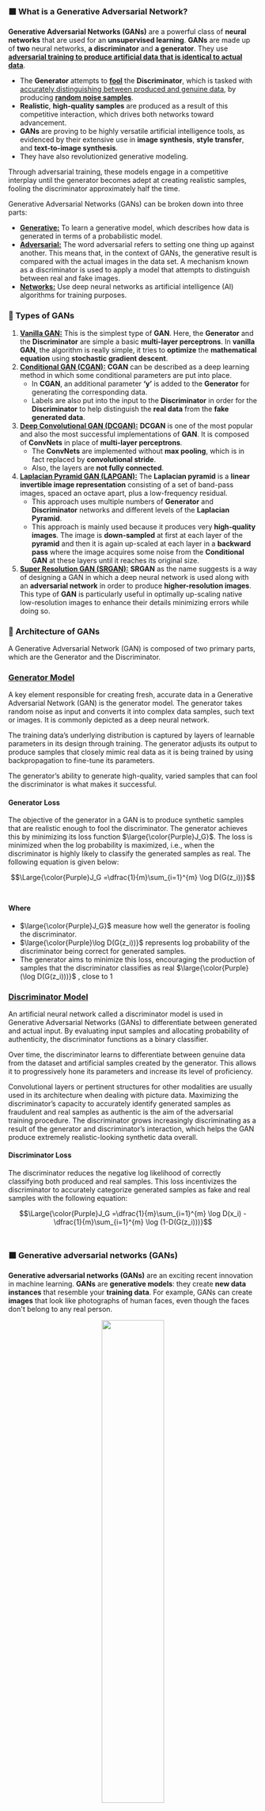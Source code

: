 ### ⬛ What is a Generative Adversarial Network?
**Generative Adversarial Networks (GANs)** are a powerful class of **neural networks** that are used for an **unsupervised learning**. **GANs** are made up of **two** neural networks, **a discriminator** and **a generator**. They use <ins><b>adversarial training to produce artificial data that is identical to actual data</ins></b>.

* The **Generator** attempts to <ins><b>fool</ins></b> the **Discriminator**, which is tasked with <ins>accurately distinguishing between produced and genuine data</ins>, by producing <ins><b>random noise samples</ins></b>.
* **Realistic**, **high-quality samples** are produced as a result of this competitive interaction, which drives both networks toward advancement.
* **GANs** are proving to be highly versatile artificial intelligence tools, as evidenced by their extensive use in **image synthesis**, **style transfer**, and **text-to-image synthesis**.
* They have also revolutionized generative modeling.

Through adversarial training, these models engage in a competitive interplay until the generator becomes adept at creating realistic samples, fooling the discriminator approximately half the time.

Generative Adversarial Networks (GANs) can be broken down into three parts:
* <ins><b>Generative:</ins></b> To learn a generative model, which describes how data is generated in terms of a probabilistic model.
* <ins><b>Adversarial:</ins></b> The word adversarial refers to setting one thing up against another. This means that, in the context of GANs, the generative result is compared with the actual images in the data set. A mechanism known as a discriminator is used to apply a model that attempts to distinguish between real and fake images.
* <ins><b>Networks:</ins></b> Use deep neural networks as artificial intelligence (AI) algorithms for training purposes.


### 🔲 Types of GANs
1. <ins><b>Vanilla GAN:</ins></b> This is the simplest type of **GAN**. Here, the **Generator** and the **Discriminator** are simple a basic **multi-layer perceptrons**. In **vanilla GAN**, the algorithm is really simple, it tries to **optimize** the **mathematical equation** using **stochastic gradient descent**.
2. <ins><b>Conditional GAN (CGAN):</ins></b> **CGAN** can be described as a deep learning method in which some conditional parameters are put into place.
    * In **CGAN**, an additional parameter **‘y’** is added to the **Generator** for generating the corresponding data.
    * Labels are also put into the input to the **Discriminator** in order for the **Discriminator** to help distinguish the **real data** from the **fake generated data**.
3. <ins><b>Deep Convolutional GAN (DCGAN):</ins></b> **DCGAN** is one of the most popular and also the most successful implementations of **GAN**. It is composed of **ConvNets** in place of **multi-layer perceptrons**.
   * The **ConvNets** are implemented without **max pooling**, which is in fact replaced by **convolutional stride**.
   * Also, the layers are **not fully connected**.
4. <ins><b>Laplacian Pyramid GAN (LAPGAN):</ins></b> The **Laplacian pyramid** is a **linear invertible image representation** consisting of a set of band-pass images, spaced an octave apart, plus a low-frequency residual.
   * This approach uses multiple numbers of **Generator** and **Discriminator** networks and different levels of the **Laplacian Pyramid**.
   * This approach is mainly used because it produces very **high-quality images**. The image is **down-sampled** at first at each layer of the **pyramid** and then it is again up-scaled at each layer in a **backward pass** where the image acquires some noise from the **Conditional GAN** at these layers until it reaches its original size.
5. <ins><b>Super Resolution GAN (SRGAN):</ins></b> **SRGAN** as the name suggests is a way of designing a GAN in which a deep neural network is used along with an **adversarial network** in order to produce **higher-resolution images**. This type of **GAN** is particularly useful in optimally up-scaling native low-resolution images to enhance their details minimizing errors while doing so.

### 🔲 Architecture of GANs
A Generative Adversarial Network (GAN) is composed of two primary parts, which are the Generator and the Discriminator.

### <ins>Generator Model</ins>
A key element responsible for creating fresh, accurate data in a Generative Adversarial Network (GAN) is the generator model. The generator takes random noise as input and converts it into complex data samples, such text or images. It is commonly depicted as a deep neural network.

The training data’s underlying distribution is captured by layers of learnable parameters in its design through training. The generator adjusts its output to produce samples that closely mimic real data as it is being trained by using backpropagation to fine-tune its parameters.

The generator’s ability to generate high-quality, varied samples that can fool the discriminator is what makes it successful.

#### Generator Loss
The objective of the generator in a GAN is to produce synthetic samples that are realistic enough to fool the discriminator. The generator achieves this by minimizing its loss function $\large{\color{Purple}J_G}$​. The loss is minimized when the log probability is maximized, i.e., when the discriminator is highly likely to classify the generated samples as real. The following equation is given below:

$$\Large{\color{Purple}J_G =\dfrac{1}{m}\sum_{i=1}^{m} \log D(G(z_i))}$$​

#### Where
* $\large{\color{Purple}J_G}$ measure how well the generator is fooling the discriminator.
* $\large{\color{Purple}\log D(G(z_i))}$ represents log probability of the discriminator being correct for generated samples.
* The generator aims to minimize this loss, encouraging the production of samples that the discriminator classifies as real $\large{\color{Purple}(\log D(G(z_i)))}$ , close to 1

### <ins>Discriminator Model</ins>
An artificial neural network called a discriminator model is used in Generative Adversarial Networks (GANs) to differentiate between generated and actual input. By evaluating input samples and allocating probability of authenticity, the discriminator functions as a binary classifier.

Over time, the discriminator learns to differentiate between genuine data from the dataset and artificial samples created by the generator. This allows it to progressively hone its parameters and increase its level of proficiency.

Convolutional layers or pertinent structures for other modalities are usually used in its architecture when dealing with picture data. Maximizing the discriminator’s capacity to accurately identify generated samples as fraudulent and real samples as authentic is the aim of the adversarial training procedure. The discriminator grows increasingly discriminating as a result of the generator and discriminator’s interaction, which helps the GAN produce extremely realistic-looking synthetic data overall.

#### Discriminator Loss
The discriminator reduces the negative log likelihood of correctly classifying both produced and real samples. This loss incentivizes the discriminator to accurately categorize generated samples as fake and real samples with the following equation:

$$\Large{\color{Purple}J_G =\dfrac{1}{m}\sum_{i=1}^{m}  \log D(x_i) - \dfrac{1}{m}\sum_{i=1}^{m} \log (1-D(G(z_i)))}$$​


### ⬛ Generative adversarial networks (GANs)
**Generative adversarial networks (GANs)** are an exciting recent innovation in machine learning. **GANs** are **generative models**: they create **new data instances** that resemble your **training data**. For example, GANs can create **images** that look like photographs of human faces, even though the faces don't belong to any real person. 

<p align="center">
  <img src="https://github.com/iAmKankan/Generative-AI-tutorials/assets/12748752/219d1fe4-cf24-436d-aff5-7db85c92b66f" width=50%/>
  <br><ins><b><i>GAN produced human pictures</i></b></ins>
</p>

**GANs** achieve this level of realism by pairing a **generator**, which learns to produce the target output, with a **discriminator**, which learns to distinguish true data from the output of the generator. The **generator** tries to **fool** the **discriminator**, and the **discriminator** tries to keep from being **fooled**.

### 🔲 Background: What is a Generative Model? 

#### What does "generative" mean in the name "Generative Adversarial Network"?
$\Large Answer:$"Generative" describes a class of statistical models that contrasts with **discriminative** models.

#### Informally:
* **Generative** models can generate **new** **data instances**.
* **Discriminative** models discriminate between **different kinds** of **data instances**.

A **generative** model could generate new **photos of animals** that look like real animals, while a **discriminative** model could tell a **dog** from a **cat**. **GANs** are just one kind of **generative** model.

More formally, given a set of data instances $\large{\color{Purple}X}$ and a set of labels $\large{\color{Purple}Y}$:

* **Generative** models capture the joint probability $\large{\color{Purple}p(X, Y)}$ or just $\large{\color{Purple}p(X)}$ if there are no labels.
* **Discriminative** models capture the conditional probability $\large{\color{Purple}p(Y | X)}$.

A generative model includes the distribution of the data itself and tells you how likely a given example is. For example, models that predict the next word in a sequence are typically **generative** models (usually much simpler than **GANs**) because they can assign a **probability to a sequence of words**.

A **discriminative** model ignores the question of whether a given instance is likely and just tells you how likely a label is to apply to the instance.

Note that this is a very general definition. There are many kinds of generative model. GANs are just one kind of generative model.

### Modeling Probabilities
Neither kind of model has to return a number representing a probability. You can model the distribution of data by imitating that distribution.

For example, a discriminative classifier like a decision tree can label an instance without assigning a probability to that label. Such a classifier would still be a model because the distribution of all predicted labels would model the real distribution of labels in the data.

Similarly, a generative model can model a distribution by producing convincing "fake" data that looks like it's drawn from that distribution.

### ⬛ Resources
* [GeeksForGeeks](https://www.geeksforgeeks.org/generative-adversarial-network-gan/)
